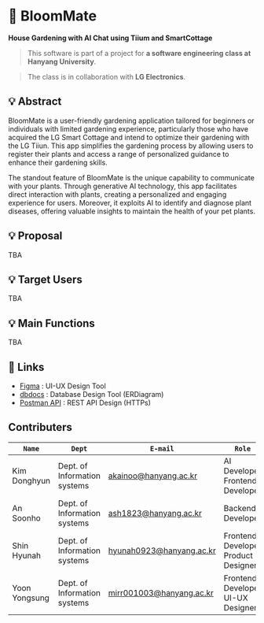 # 🌾 BloomMate
**House Gardening with AI Chat using Tiium and SmartCottage**
> This software is part of a project for **a software engineering class at Hanyang University**.

> The class is in collaboration with **LG Electronics**.

## 💡 Abstract
BloomMate is a user-friendly gardening application tailored for beginners or individuals with limited gardening experience, particularly those who have acquired the LG Smart Cottage and intend to optimize their gardening with the LG Tiiun. This app simplifies the gardening process by allowing users to register their plants and access a range of personalized guidance to enhance their gardening skills.

The standout feature of BloomMate is the unique capability to communicate with your plants. Through generative AI technology, this app facilitates direct interaction with plants, creating a personalized and engaging experience for users. Moreover, it exploits AI to identify and diagnose plant diseases, offering valuable insights to maintain the health of your pet plants.

## 💡 Proposal
TBA

## 💡 Target Users
TBA

## 💡 Main Functions
TBA

## 🔗 Links
- [Figma](https://www.figma.com/file/pAob8LLoxAzJst4vmosErD/SE-Plant?type=design&node-id=321-349amode=design&t=SiQVXpMyvYqygplQ-0) : UI-UX Design Tool
- [dbdocs](https://dbdocs.io/ash1823/BloomMate) : Database Design Tool (ERDiagram)
- [Postman API](https://documenter.getpostman.com/view/29752660/2s9YR9ZDKr) : REST API Design (HTTPs)

## Contributers
|**`Name`**|**`Dept`**|**`E-mail`**|**`Role`**|
|----------|----------|------------|----------|
|Kim Donghyun|Dept. of Information systems|akainoo@hanyang.ac.kr|AI Developer<br />Frontend Developer|
|An Soonho|Dept. of Information systems|ash1823@hanyang.ac.kr|Backend Developer|
|Shin Hyunah|Dept. of Information systems|hyunah0923@hanyang.ac.kr|Frontend Developer<br />Product Designer|
|Yoon Yongsung|Dept. of Information systems|mirr001003@hanyang.ac.kr|Frontend Developer  <br />UI-UX Designer| 
